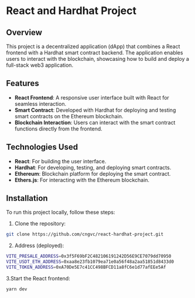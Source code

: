 # React and Hardhat Project

## Overview

This project is a decentralized application (dApp) that combines a React frontend with a Hardhat smart contract backend. The application enables users to interact with the blockchain, showcasing how to build and deploy a full-stack web3 application.

## Features

- **React Frontend**: A responsive user interface built with React for seamless interaction.
- **Smart Contract**: Developed with Hardhat for deploying and testing smart contracts on the Ethereum blockchain.
- **Blockchain Interaction**: Users can interact with the smart contract functions directly from the frontend.

## Technologies Used

- **React**: For building the user interface.
- **Hardhat**: For developing, testing, and deploying smart contracts.
- **Ethereum**: Blockchain platform for deploying the smart contract.
- **Ethers.js**: For interacting with the Ethereum blockchain.

## Installation

To run this project locally, follow these steps:

1. Clone the repository:

```bash
git clone https://github.com/cngvc/react-hardhat-project.git
```

2. Address (deployed):

```bash
VITE_PRESALE_ADDRESS=0x3f5F69bF2C482106191242D56E9CE7079dd70950
VITE_USDT_ETH_ADDRESS=0xaa8e23fb1079ea71e0a56f48a2aa51851d8433d0
VITE_TOKEN_ADDRESS=0xA70De5E7c41CC498BFCD11a8fC6e1d77afEEe5Af
```

3.Start the React frontend:

```bash
yarn dev
```
